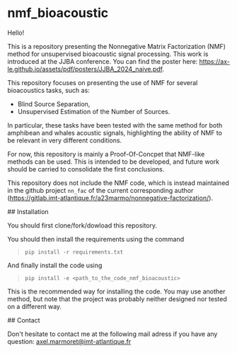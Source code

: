 # nmf_bioacoustic

Hello!

This is a repository presenting the Nonnegative Matrix Factorization (NMF) method for unsupervised bioacoustic signal processing. This work is introduced at the JJBA conference. You can find the poster here: https://ax-le.github.io/assets/pdf/posters/JJBA_2024_naive.pdf.

This repository focuses on presenting the use of NMF for several bioacoustics tasks, such as:
- Blind Source Separation,
- Unsupervised Estimation of the Number of Sources.

In particular, these tasks have been tested with the same method for both amphibean and whales acoustic signals, highlighting the ability of NMF to be relevant in very different conditions.

For now, this repository is mainly a Proof-Of-Concpet that NMF-like methods can be used. This is intended to be developed, and future work should be carried to consolidate the first conclusions.

This repository does not include the NMF code, which is instead maintained in the github project `nn_fac` of the current corresponding author (https://gitlab.imt-atlantique.fr/a23marmo/nonnegative-factorization/).

## Installation

You should first clone/fork/dowload this repository.

You should then install the requirements using the command
> `pip install -r requirements.txt`

And finally install the code using 
> `pip install -e <path_to_the_code_nmf_bioacoustic>`

This is the recommended way for installing the code. You may use another method, but note that the project was probably neither designed nor tested on a different way.

## Contact

Don't hesitate to contact me at the following mail adress if you have any question: axel.marmoret@imt-atlantique.fr